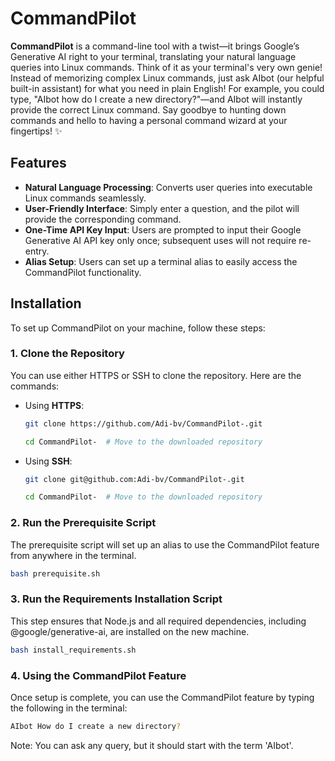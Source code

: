# CommandPilot

**CommandPilot** is a command-line tool with a twist—it brings Google’s Generative AI right to your terminal, translating your natural language queries into Linux commands. Think of it as your terminal's very own genie! Instead of memorizing complex Linux commands, just ask AIbot (our helpful built-in assistant) for what you need in plain English! For example, you could type, "AIbot how do I create a new directory?"—and AIbot will instantly provide the correct Linux command. Say goodbye to hunting down commands and hello to having a personal command wizard at your fingertips! ✨

## Features

- **Natural Language Processing**: Converts user queries into executable Linux commands seamlessly.
- **User-Friendly Interface**: Simply enter a question, and the pilot will provide the corresponding command.
- **One-Time API Key Input**: Users are prompted to input their Google Generative AI API key only once; subsequent uses will not require re-entry.
- **Alias Setup**: Users can set up a terminal alias to easily access the CommandPilot functionality.

## Installation

To set up CommandPilot on your machine, follow these steps:

### 1. Clone the Repository
   You can use either HTTPS or SSH to clone the repository. Here are the commands:

   - Using **HTTPS**:
     ```bash
     git clone https://github.com/Adi-bv/CommandPilot-.git
     ```
     ```bash
     cd CommandPilot-  # Move to the downloaded repository
     ```

   - Using **SSH**:
     ```bash
     git clone git@github.com:Adi-bv/CommandPilot-.git
     ```
     ```bash
     cd CommandPilot-  # Move to the downloaded repository
     ```

### 2. Run the Prerequisite Script
   The prerequisite script will set up an alias to use the CommandPilot feature from anywhere in the terminal.
   ```bash
   bash prerequisite.sh
   ```

### 3. Run the Requirements Installation Script
   This step ensures that Node.js and all required dependencies, including @google/generative-ai, are installed on the new machine.
   ```bash
   bash install_requirements.sh
   ```

### 4. Using the CommandPilot Feature
   Once setup is complete, you can use the CommandPilot feature by typing the following in the terminal:
   ```bash
   AIbot How do I create a new directory?
   ```
   Note: You can ask any query, but it should start with the term 'AIbot'.
